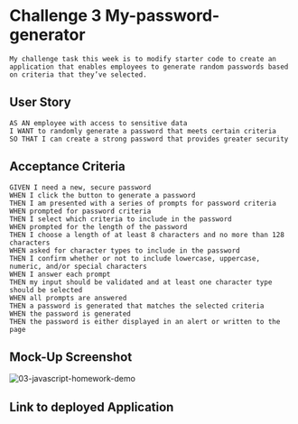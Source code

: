 # Challenge 3 My-password-generator
```
My challenge task this week is to modify starter code to create an application that enables employees to generate random passwords based on criteria that they’ve selected.
```
## User Story

```
AS AN employee with access to sensitive data
I WANT to randomly generate a password that meets certain criteria
SO THAT I can create a strong password that provides greater security
```

## Acceptance Criteria

```
GIVEN I need a new, secure password
WHEN I click the button to generate a password
THEN I am presented with a series of prompts for password criteria
WHEN prompted for password criteria
THEN I select which criteria to include in the password
WHEN prompted for the length of the password
THEN I choose a length of at least 8 characters and no more than 128 characters
WHEN asked for character types to include in the password
THEN I confirm whether or not to include lowercase, uppercase, numeric, and/or special characters
WHEN I answer each prompt
THEN my input should be validated and at least one character type should be selected
WHEN all prompts are answered
THEN a password is generated that matches the selected criteria
WHEN the password is generated
THEN the password is either displayed in an alert or written to the page
```
## Mock-Up Screenshot
![03-javascript-homework-demo](https://github.com/CodyCCL/My-password-generator/assets/142187489/a4418a9a-3591-44a4-b898-ee4b0eeb8be5)

## Link to deployed Application
